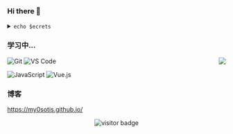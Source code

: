 ### Hi there 👋

<details>
  <summary>
    <code>echo $ecrets</code>
  </summary>

  <br />

  ```
  I’m a student from Wuhan University.
  ```
</details>

### 学习中...
<img align="right" src="https://github-readme-stats.vercel.app/api?username=my0sotis&show_icons=true">

![Git](https://img.shields.io/badge/-Git-%23F05032?style=for-the-badge&logo=git&logoColor=%23ffffff)
![VS Code](https://img.shields.io/badge/-VSCode-%23007ACC?style=for-the-badge&logo=visual-studio-code)


![JavaScript](https://img.shields.io/badge/-JavaScript-%23F7DF1C?style=for-the-badge&logo=javascript&logoColor=000000&labelColor=%23F7DF1C&color=%23FFCE5A)
![Vue.js](https://img.shields.io/badge/-Vue.js-%232c3e50?style=for-the-badge&logo=Vue.js)


### 博客

https://my0sotis.github.io/

<!-- 访客 -->
<p align="center">
  <img src="https://visitor-badge.glitch.me/badge?page_id=my0sotis.my0sotis" alt="visitor badge"/>
</p>

